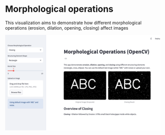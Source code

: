 
# Morphological operations

This visualization aims to demonstrate how different morphological operations (erosion, dilation, opening, closing)  affect images

![Example](example3.png)
